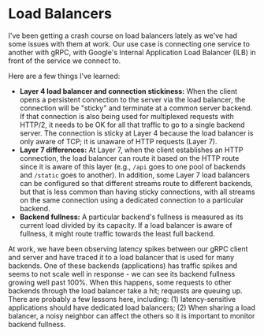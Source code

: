 # Load Balancers

I've been getting a crash course on load balancers lately as we've had some issues with them at work. Our use case is connecting one service to another with gRPC, with Google's Internal Application Load Balancer (ILB) in front of the service we connect to.

Here are a few things I've learned:

* **Layer 4 load balancer and connection stickiness:** When the client opens a persistent connection to the server via the load balancer, the connection will be "sticky" and terminate at a common server backend. If that connection is also being used for multiplexed requests with HTTP/2, it needs to be OK for all that traffic to go to a single backend server. The connection is sticky at Layer 4 because the load balancer is only aware of TCP; it is unaware of HTTP requests (Layer 7).
* **Layer 7 differences:** At Layer 7, when the client establishes an HTTP connection, the load balancer can route it based on the HTTP route since it is aware of this layer (e.g., `/api` goes to one pool of backends and `/static` goes to another). In addition, some Layer 7 load balancers can be configured so that different streams route to different backends, but that is less common than having sticky connections, with all streams on the same connection using a dedicated connection to a particular backend.
* **Backend fullness:** A particular backend's fullness is measured as its current load divided by its capacity. If a load balancer is aware of fullness, it might route traffic towards the least full backend.

At work, we have been observing latency spikes between our gRPC client and server and have traced it to a load balancer that is used for many backends. One of these backends (applications) has traffic spikes and seems to not scale well in response - we can see its backend fullness growing well past 100%. When this happens, some requests to other backends through the load balancer take a hit; requests are queuing up. There are probably a few lessons here, including: (1) latency-sensitive applications should have dedicated load balancers; (2) When sharing a load balancer, a noisy neighbor can affect the others so it is important to monitor backend fullness.
